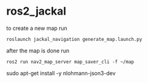 # ros2_jackal

to create a new map run
```
roslaunch jackal_navigation generate_map.launch.py
```

after the map is done run 
```
ros2 run nav2_map_server map_saver_cli -f ~/map
```


sudo apt-get install -y nlohmann-json3-dev
